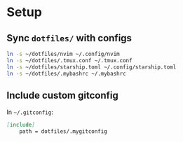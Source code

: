 # Setup

## Sync `dotfiles/` with configs

```bash
ln -s ~/dotfiles/nvim ~/.config/nvim
ln -s ~/dotfiles/.tmux.conf ~/.tmux.conf
ln -s ~/dotfiles/starship.toml ~/.config/starship.toml
ln -s ~/dotfiles/.mybashrc ~/.mybashrc
```

## Include custom gitconfig

In `~/.gitconfig`:

```md
[include]
    path = dotfiles/.mygitconfig
```
